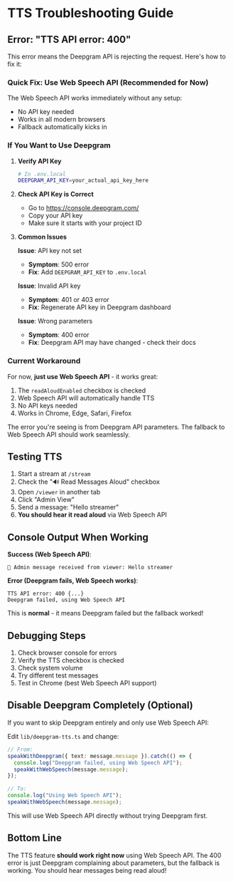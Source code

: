 # TTS Troubleshooting Guide

## Error: "TTS API error: 400"

This error means the Deepgram API is rejecting the request. Here's how to fix it:

### Quick Fix: Use Web Speech API (Recommended for Now)

The Web Speech API works immediately without any setup:

- No API key needed
- Works in all modern browsers
- Fallback automatically kicks in

### If You Want to Use Deepgram

1. **Verify API Key**

   ```bash
   # In .env.local
   DEEPGRAM_API_KEY=your_actual_api_key_here
   ```

2. **Check API Key is Correct**

   - Go to https://console.deepgram.com/
   - Copy your API key
   - Make sure it starts with your project ID

3. **Common Issues**

   **Issue**: API key not set

   - **Symptom**: 500 error
   - **Fix**: Add `DEEPGRAM_API_KEY` to `.env.local`

   **Issue**: Invalid API key

   - **Symptom**: 401 or 403 error
   - **Fix**: Regenerate API key in Deepgram dashboard

   **Issue**: Wrong parameters

   - **Symptom**: 400 error
   - **Fix**: Deepgram API may have changed - check their docs

### Current Workaround

For now, **just use Web Speech API** - it works great:

1. The `readAloudEnabled` checkbox is checked
2. Web Speech API will automatically handle TTS
3. No API keys needed
4. Works in Chrome, Edge, Safari, Firefox

The error you're seeing is from Deepgram API parameters. The fallback to Web Speech API should work seamlessly.

## Testing TTS

1. Start a stream at `/stream`
2. Check the "🔊 Read Messages Aloud" checkbox
3. Open `/viewer` in another tab
4. Click "Admin View"
5. Send a message: "Hello streamer"
6. **You should hear it read aloud** via Web Speech API

## Console Output When Working

**Success (Web Speech API)**:

```
📨 Admin message received from viewer: Hello streamer
```

**Error (Deepgram fails, Web Speech works)**:

```
TTS API error: 400 {...}
Deepgram failed, using Web Speech API
```

This is **normal** - it means Deepgram failed but the fallback worked!

## Debugging Steps

1. Check browser console for errors
2. Verify the TTS checkbox is checked
3. Check system volume
4. Try different test messages
5. Test in Chrome (best Web Speech API support)

## Disable Deepgram Completely (Optional)

If you want to skip Deepgram entirely and only use Web Speech API:

Edit `lib/deepgram-tts.ts` and change:

```typescript
// From:
speakWithDeepgram({ text: message.message }).catch(() => {
  console.log("Deepgram failed, using Web Speech API");
  speakWithWebSpeech(message.message);
});

// To:
console.log("Using Web Speech API");
speakWithWebSpeech(message.message);
```

This will use Web Speech API directly without trying Deepgram first.

## Bottom Line

The TTS feature **should work right now** using Web Speech API. The 400 error is just Deepgram complaining about parameters, but the fallback is working. You should hear messages being read aloud!
